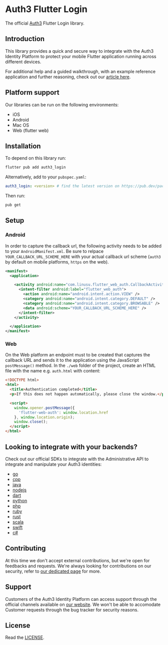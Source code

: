 # Auth3 Flutter Login

The official [Auth3](https://auth3.dev/?utm_source=github&utm_medium=sdk&utm_campaign=flutter-login) Flutter Login library.

## Introduction

This library provides a quick and secure way to integrate with the Auth3 Identity Platform to protect your mobile Flutter application running across different devices.

For additional help and a guided walkthrough, with an example reference application and further reasoning, check out our [article here](https://docs.auth3.dev/products/identity-platform/authenticate-users-in-a-mobile-application-with-auth3-login-sdk?utm_source=github&utm_medium=sdk&utm_campaign=flutter-login).

## Platform support 

Our libraries can be run on the following environments:

* iOS
* Android
* Mac OS
* Web (flutter web)

## Installation

To depend on this library run:

```bash
flutter pub add auth3_login
```

Alternatively, add to your `pubspec.yaml`: 

```yaml
auth3_login: <version> # find the latest version on https://pub.dev/packages/auth3_login
```

Then run:

```bash
pub get
```

## Setup

### Android

In order to capture the callback url, the following activity needs to be added to your `AndroidManifest.xml`. Be sure to relpace `YOUR_CALLBACK_URL_SCHEME_HERE` with your actual callback url scheme (`auth3` by default on mobile platforms, `https` on the web).

```xml
<manifest>
  <application>

    <activity android:name="com.linusu.flutter_web_auth.CallbackActivity" android:exported="true">
      <intent-filter android:label="flutter_web_auth">
        <action android:name="android.intent.action.VIEW" />
        <category android:name="android.intent.category.DEFAULT" />
        <category android:name="android.intent.category.BROWSABLE" />
        <data android:scheme="YOUR_CALLBACK_URL_SCHEME_HERE" />
      </intent-filter>
    </activity>

  </application>
</manifest>
```

### Web

On the Web platform an endpoint must to be created that captures the callback URL and sends it to the application using the JavaScript `postMessage()` method. In the `./web` folder of the project, create an HTML file with the name e.g. `auth.html` with content:

```html
<!DOCTYPE html>
<html>
  <title>Authentication completed</title>
  <p>If this does not happen automatically, please close the window.</p>

  <script>
    window.opener.postMessage({
      'flutter-web-auth': window.location.href
    }, window.location.origin);
    window.close();
  </script>
</html>
```

## Looking to integrate with your backends?

Check out our official SDKs to integrate with the Administrative API to integrate and manipulate your Auth3 identities:

  * [go](https://github.com/auth3-dev/go-sdk)
  * [cpp](https://github.com/auth3-dev/cpp-sdk)
  * [java](https://github.com/auth3-dev/admin-sdk)
  * [nodejs](https://github.com/auth3-dev/nodejs-sdk)
  * [dart](https://github.com/auth3-dev/dart-sdk)
  * [python](https://github.com/auth3-dev/python-sdk)
  * [php](https://github.com/auth3-dev/php-sdk)
  * [ruby](https://github.com/auth3-dev/ruby-sdk)
  * [rust](https://github.com/auth3-dev/rust-sdk)
  * [scala](https://github.com/auth3-dev/scala-sdk)
  * [swift](https://github.com/auth3-dev/swift-sdk)
  * [c#](https://github.com/auth3-dev/csharp-sdk)
  
## Contributing

At this time we don't accept external contributions, but we're open for feedbacks and requests. We're always looking for contributions on our security, refer to [our dedicated page](https://auth3.dev/bounty-program?utm_source=github&utm_medium=sdk&utm_campaign=flutter-login) for more.

## Support

Customers of the Auth3 Identity Platform can access support through the official channels available on [our website](https://auth3.dev/?utm_source=github&utm_medium=sdk&utm_campaign=flutter-login). We won't be able to accomodate Customer requests through the bug tracker for security reasons. 

## License

Read the [LICENSE](https://github.com/auth3-dev/dart-sdk/blob/main/flutter-login/LICENSE).
